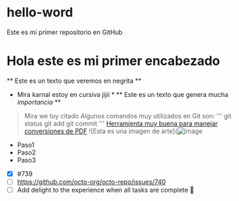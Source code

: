 # hello-word
Este es mi primer repositorio en GitHub
# Hola este es mi primer encabezado
** Este es un texto que veremos en negrita **
* Mira karnal estoy en cursiva jijii *
** Este es un texto que genera mucha _importancia_ **
> Mira we toy citado
Algunos comandos muy utilizados en Git son: 
'''
git status
git add
git commit
'''
[Herramienta muy buena para manejar conversiones de PDF](https://www.ilovepdf.com/es)
![Esta es una imagen de arte](![image](https://user-images.githubusercontent.com/101300082/157572474-e5adcdb1-4efe-4803-bd62-d0ba73e3caf8.png)
- Paso1
- Paso2
- Paso3
- [x] #739
- [ ] https://github.com/octo-org/octo-repo/issues/740
- [ ] Add delight to the experience when all tasks are complete :tada:
